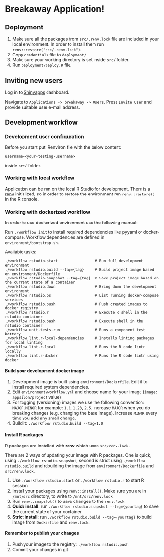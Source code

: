 # Breakaway Application!

## Deployment

1. Make sure all the packages from `src/.renv.lock` file are included in your local environment.
   In order to install them run `renv::restore("src/.renv.lock")`.
2. Copy `credentials` file to `deployment/`.
3. Make sure your working directory is set inside `src/` folder.
4. Run `deployment/deploy.R` file.

## Inviting new users

Log in to [Shinyapps](https://www.shinyapps.io/) dashboard.

Navigate to `Applications -> breakaway -> Users`.
Press `Invite User` and provide suitable user e-mail address.

## Development workflow

### Development user configuration

Before you start put .Renviron file with the below content:
```
username=<your-testing-username>
```
inside `src/` folder.

### Working with local workflow

Application can be run on the local R Studio for development.
There is a [renv](https://rstudio.github.io/renv/articles/renv.html) initialized, so in order to restore the environment run `renv::restore()` in the R console.

### Working with dockerized workflow

In order to use dockerized environment use the following manual:

Run `./workflow init` to install required dependencies like pyyaml or docker-compose.
Workflow dependencies are defined in `environment/bootstrap.sh`.

Available tasks:

```
./workflow rstudio.start                 # Run full development environment
./workflow rstudio.build --tag={tag}     # Build project image based on environment/Dockerfile
./workflow rstudio.snapshot --tag={tag}  # Save project image based on the current state of a container
./workflow rstudio.down                  # Bring down the development environment
./workflow rstudio.ps                    # List running docker-compose services
./workflow rstudio.push                  # Push created images to docker registry
./workflow rstudio.r                     # Execute R shell in the rstudio container
./workflow rstudio.bash                  # Execute shell in the rstudio container
./workflow unit-tests.run                # Runs a component test battery
./workflow lint.r-local-dependencies     # Installs linting packages for local linting
./workflow lint.r-local                  # Runs the R code lintr locally
./workflow lint.r-docker                 # Runs the R code lintr using docker
```

#### Build your development docker image

1. Development image is built using `environment/Dockerfile`. Edit it to install required system dependencies.
1. Edit `environment/workflow.yml` and choose name for your image (`image: appsilon/project` value)
1. For tagging (versioning) images we use the following convention: `MAJOR.MINOR` for example: `1.0`, `1.23`, `2.5`. Increase `MAJOR` when you do breaking changes (e.g. changing the base image). Increase `MINOR` every time you add any small change.
1. Build it: `./workflow rstudio.build --tag=1.0`

#### Install R packages

R packages are installed with **renv** which uses `src/renv.lock`.

There are 2 ways of updating your image with R packages. One is quick, using `./workflow rstudio.snapshot`, second is strict using `./workflow rstudio.build` and rebuilding the image from `environment/Dockerfile` and `src/renv.lock`.

1. Use `./workflow rstudio.start` or `./workflow rstudio.r` to start R session
1. Install your packages using `renv::install()`. Make sure you are in `/mnt/src` directory, to write to `/mnt/src/renv.lock`
1. Run `renv::snapshot()` to save changes to the `renv.lock`
1. **Quick install**: run `./workflow rstudio.snapshot --tag={yourtag}` to save the current state of your container
1. **Strict install**: run `./workflow rstudio.build --tag={yourtag}` to build image from `Dockerfile` and `renv.lock`.

#### Remember to publish your changes

1. Push your image to the registry: `./workflow rstudio.push`
1. Commit your changes in git

